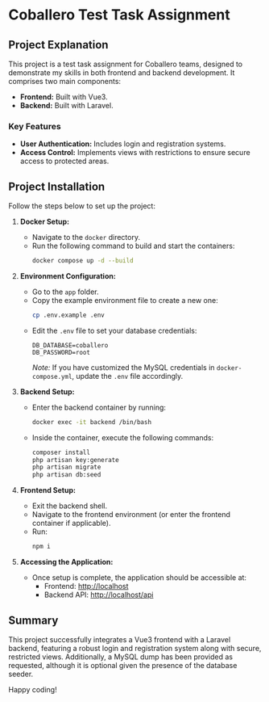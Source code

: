 # Coballero Test Task Assignment

## Project Explanation

This project is a test task assignment for Coballero teams, designed to demonstrate my skills in both frontend and backend development. It comprises two main components:

- **Frontend:** Built with Vue3.
- **Backend:** Built with Laravel.

### Key Features

- **User Authentication:** Includes login and registration systems.
- **Access Control:** Implements views with restrictions to ensure secure access to protected areas.

## Project Installation

Follow the steps below to set up the project:

1. **Docker Setup:**
   - Navigate to the `docker` directory.
   - Run the following command to build and start the containers:
     ```bash
     docker compose up -d --build
     ```

2. **Environment Configuration:**
   - Go to the `app` folder.
   - Copy the example environment file to create a new one:
     ```bash
     cp .env.example .env
     ```
   - Edit the `.env` file to set your database credentials:
     ```
     DB_DATABASE=coballero
     DB_PASSWORD=root
     ```
     *Note:* If you have customized the MySQL credentials in `docker-compose.yml`, update the `.env` file accordingly.

3. **Backend Setup:**
   - Enter the backend container by running:
     ```bash
     docker exec -it backend /bin/bash
     ```
   - Inside the container, execute the following commands:
     ```bash
     composer install
     php artisan key:generate
     php artisan migrate
     php artisan db:seed
     ```

4. **Frontend Setup:**
   - Exit the backend shell.
   - Navigate to the frontend environment (or enter the frontend container if applicable).
   - Run:
     ```bash
     npm i
     ```

5. **Accessing the Application:**
   - Once setup is complete, the application should be accessible at:
     - Frontend: [http://localhost](http://localhost)
     - Backend API: [http://localhost/api](http://localhost/api)

## Summary

This project successfully integrates a Vue3 frontend with a Laravel backend, featuring a robust login and registration system along with secure, restricted views. Additionally, a MySQL dump has been provided as requested, although it is optional given the presence of the database seeder.

Happy coding!
